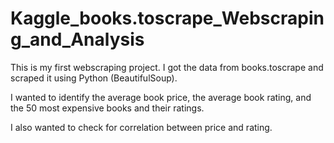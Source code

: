 # Kaggle_books.toscrape_Webscraping_and_Analysis

This is my first webscraping project. I got the data from books.toscrape and scraped it using Python (BeautifulSoup).

I wanted to identify the average book price, the average book rating, and the 50 most expensive books and their ratings.

I also wanted to check for correlation between price and rating. 

